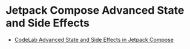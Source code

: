 # Jetpack Compose Advanced State and Side Effects
* [CodeLab Advanced State and Side Effects in Jetpack Compose](https://developer.android.com/codelabs/jetpack-compose-state)

